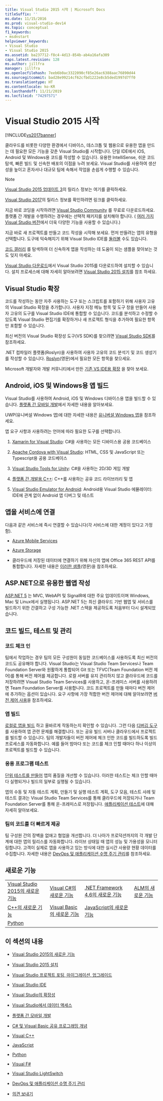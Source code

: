 ```yaml
---
title: Visual Studio 2015 시작 | Microsoft Docs
titleSuffix: ''
ms.date: 11/15/2016
ms.prod: visual-studio-dev14
ms.topic: conceptual
f1_keywords:
- msdnstart
helpviewer_keywords:
- Visual Studio
- Visual Studio 2015
ms.assetid: ba237712-f8c4-4d13-854b-ab4a16afa309
caps.latest.revision: 128
ms.author: jillfra
manager: jillfra
ms.openlocfilehash: 7eeb6b0ac3322090cf85e26ac6388aac76890d44
ms.sourcegitcommit: bad28e99214cf62cfbd1222e8cb5ded1997d7ff0
ms.translationtype: HT
ms.contentlocale: ko-KR
ms.lasthandoff: 11/21/2019
ms.locfileid: "74297571"
---
```

# <a name="welcome-to-visual-studio-2015"></a>Visual Studio 2015 시작
[!INCLUDE[vs2017banner](includes/vs2017banner.md)]

클라우드를 비롯한 다양한 환경에서 디바이스, 데스크톱 및 웹용으로 유용한 앱을 만드는 데 필요한 모든 기능을 갖춘 Visual Studio를 시작합니다. 단일 IDE에서 iOS, Android 및 Windows용 코드를 작성할 수 있습니다. 유용한 IntelliSense, 쉬운 코드 탐색, 빠른 빌드 및 신속한 배포의 이점을 누려 보세요. Visual Studio를 사용하여 생산성을 높이고 혼자서나 대규모 팀에 속해서 작업을 손쉽게 수행할 수 있습니다.

> [!NOTE]
> [Visual Studio 2015 업데이트 3](https://www.visualstudio.com/news/releasenotes/vs2015-update3-vs)의 릴리스 정보는 여기를 클릭하세요.
>
> [Visual Studio 2017](https://www.visualstudio.com/news/releasenotes/vs2017-relnotes)의 릴리스 정보를 확인하려면 링크를 클릭하세요.

 지금 바로 코딩을 시작하려면 [Visual Studio Community](https://go.microsoft.com/fwlink/?LinkId=517106) 를 무료로 다운로드하세요. 플랫폼 간 개발을 수행하려는 경우에는 선택적 패키지를 설치해야 합니다. ( [여러 가지 Visual Studio 버전](https://visualstudio.microsoft.com/vs/compare/)에서 더욱 다양한 기능을 사용할 수 있습니다.)

 지금 바로 새 프로젝트를 만들고 코드 작성을 시작해 보세요. 먼저 만들려는 앱의 유형을 선택합니다. 도구에 익숙해지기 위해 Visual Studio IDE를 [둘러볼](./ide/visual-studio-ide.md) 수도 있습니다.

 [코드 갤러리](https://code.msdn.microsoft.com/) 를 탐색하여 더 신속하게 앱을 작성하는 데 도움이 되는 샘플을 찾아보는 것도 잊지 마세요.

 [Visual Studio 다운로드](https://www.visualstudio.com/downloads/download-visual-studio-vs.aspx)에서 Visual Studio 2015를 다운로드하여 설치할 수 있습니다. 설치 프로세스에 대해 자세히 알아보려면 [Visual Studio 2015 설치](./install/install-visual-studio-2015.md)를 참조 하세요.

## <a name="extend-visual-studio"></a>Visual Studio 확장
 코드를 작성하는 동안 자주 사용하는 도구 또는 스크립트를 포함하기 위해 사용자 고유의 Visual Studio 확장을 추가합니다. 사용자 지정 메뉴 항목 및 도구 창을 만들어 사용자 고유의 도구를 Visual Studio IDE에 통합할 수 있습니다. 코드를 분석하고 수정할 수 있도록 Visual Studio 편집기를 확장하거나 새 프로젝트 형식을 추가하여 필요한 항목만 포함할 수 있습니다.

 최신 버전의 Visual Studio 확장성 도구(VS SDK)를 찾으려면 [Visual Studio SDK](./extensibility/visual-studio-sdk.md)를 참조하세요.

 .NET 컴파일러 플랫폼(Roslyn)을 사용하여 사용자 고유의 코드 분석기 및 코드 생성기를 작성할 수 있습니다. [Roslyn](https://github.com/dotnet/Roslyn)(영문)에서 필요한 모든 항목을 찾으세요.

 Microsoft 개발자와 개발 커뮤니티에서 만든 [기존 VS IDE용 확장](https://visualstudiogallery.msdn.microsoft.com/) 을 찾아 보세요.

## <a name="build-apps-for-android-ios-and-windows"></a>Android, iOS 및 Windows용 앱 빌드
 Visual Studio를 사용하여 Android, iOS 및 Windows 디바이스용 앱을 빌드할 수 있습니다. [플랫폼 간 모바일 개발](./cross-platform/cross-platform-mobile-development-in-visual-studio.md)에서 자세한 내용을 알아보세요.

 UWP(유니버설 Windows 앱)에 대한 자세한 내용은 [유니버설 Windows 앱](https://dev.windows.com/windows-apps)을 참조하세요.

 앱 요구 사항과 사용하려는 언어에 따라 필요한 도구를 선택합니다.

1. [Xamarin for Visual Studio](./cross-platform/build-apps-with-native-ui-using-xamarin-in-visual-studio.md): C#을 사용하는 모든 디바이스용 공용 코드베이스

2. [Apache Cordova with Visual Studio](https://msdn.microsoft.com/library/db446f2c-6ba4-4c76-aac5-4c66f43b8c42): HTML, CSS 및 JavaScript 또는 Typescript용 공용 코드베이스

3. [Visual Studio Tools for Unity](./cross-platform/visual-studio-tools-for-unity.md): C#을 사용하는 2D/3D 게임 개발

4. [플랫폼 간 개발용 C++](./cross-platform/visual-cpp-for-cross-platform-mobile-development.md): C++를 사용하는 공유 코드 라이브러리 및 앱

5. [Visual Studio Emulator for Android](./cross-platform/visual-studio-emulator-for-android.md): Android용 Visual Studio 에뮬레이터: IDE에 관계 없이 Android 앱 디버그 및 테스트

## <a name="connect-your-apps-to-services"></a>앱을 서비스에 연결
 다음과 같은 서비스에 즉시 연결할 수 있습니다(각 서비스에 대한 계정이 있다고 가정함).

- [Azure Mobile Services](https://azure.microsoft.com/documentation/services/mobile-services/)

- [Azure Storage](https://azure.microsoft.com/documentation/services/storage/)

- 클라우드에 저장된 데이터에 연결하기 위해 자신의 앱에 Office 365 REST API를 통합합니다. 자세한 내용은 [이러한 샘플](https://github.com/OfficeDev/?utf8=%E2%9C%93&query=o365)(영문)을 참조하세요.

## <a name="write-great-web-apps-with-aspnet"></a>ASP.NET으로 유용한 웹앱 작성
 [ASP.NET 5](https://docs.microsoft.com/aspnet/core/?view=aspnetcore-3.0) 는 MVC, WebAPI 및 SignalR에 대한 주요 업데이트이며 Windows, Mac 및 Linux에서 실행됩니다.  ASP.NET 5는 최신 클라우드 기반 웹앱 및 서비스를 빌드하기 위한 간결하고 구성 가능한 .NET 스택을 제공하도록 처음부터 다시 설계되었습니다.

## <a name="build-test-and-manage-your-code"></a>코드 빌드, 테스트 및 관리

### <a name="check-in-your-code"></a>코드 체크 인
 팀에서 작업하는 경우 팀의 모든 구성원이 동일한 코드베이스를 사용하도록 최신 버전의 코드도 공유해야 합니다. Visual Studio는 Visual Studio Team Services나 Team Foundation Server와 원활하게 통합되어 Git 또는 TFVC(Team Foundation 버전 제어)를 통해 버전 제어를 제공합니다. 로컬 서버를 유지 관리하지 않고 클라우드에 코드를 저장하려면 Visual Studio Team Services를 사용하고, 온-프레미스 서버를 사용하려면 Team Foundation Server를 사용합니다. 코드 프로젝트를 만들 때마다 버전 제어에 추가하는 옵션이 있습니다. 요구 사항에 가장 적합한 버전 제어에 대해 알아보려면 [버전 제어 사용](https://msdn.microsoft.com/library/33267cee-fe5f-4aa3-b2cd-6d22ceace314)을 참조하세요.

### <a name="build-your-app"></a>앱 빌드
 [로컬로 앱을 빌드](./ide/compiling-and-building-in-visual-studio.md) 하고 올바르게 작동하는지 확인할 수 있습니다. 그런 다음 [디버깅 도구](./debugger/debugging-in-visual-studio.md) 를 사용하여 앱 관련 문제를 해결합니다. 또는 공유 빌드 서버나 클라우드에서 프로젝트를 빌드할 수 있습니다. 팀의 개발자들이 버전 제어에 체크 인한 코드를 빌드하도록 빌드 프로세스를 자동화합니다. 예를 들어 밤마다 또는 코드를 체크 인할 때마다 하나 이상의 프로젝트를 빌드할 수 있습니다.

### <a name="test-your-app"></a>응용 프로그램 테스트
 [단위 테스트를 만들어](./test/unit-test-your-code.md) 앱의 품질을 개선할 수 있습니다. 이러한 테스트는 체크 인할 때마다 실행되거나 빌드의 일부로 실행될 수 있습니다.

 앱의 수동 및 자동 테스트 계획, 만들기 및 실행 테스트 계획, 도구 모음, 테스트 사례 및 테스트 결과는 Visual Studio Team Services를 통해 클라우드에 저장되거나 Team Foundation Server를 통해 온-프레미스로 저장됩니다. [애플리케이션 테스트](https://msdn.microsoft.com/library/73baa961-c21f-43fe-bb92-3f59ae9b5945)에 대해 자세히 알아보세요.

### <a name="deliver-your-teams-code-faster"></a>팀의 코드를 더 빠르게 제공
 팀 구성원 간의 장벽을 없애고 협업을 개선합니다. 더 나아가 프로덕션까지의 각 개발 단계에 대한 앱의 릴리스를 자동화합니다. 라이브 상태일 때 앱의 성능 및 가용성을 모니터링합니다. 고객이 실제로 앱을 사용하고 있는 방식에 대한 실시간 사용량 현황 데이터를 수집합니다. 자세한 내용은 [DevOps 및 애플리케이션 수명 주기 관리](https://msdn.microsoft.com/library/74a1f71d-7f23-4c71-8fd7-89ede614fab6)를 참조하세요.

## <a name="whats-new"></a>새로운 기능

|||||
|-|-|-|-|
|[Visual Studio 2015의 새로운 기능](./what-s-new-in-visual-studio-2015.md)|[Visual C#의 새로운 기능](https://msdn.microsoft.com/library/9f18dc26-27fa-4603-a639-b573f07a117b)|[.NET Framework 4.6의 새로운 기능](https://msdn.microsoft.com/library/1d971dd7-10fc-4692-8dac-30ca308fc0fa)|[ALM의 새로운 기능](https://msdn.microsoft.com/54b98a53-6083-4303-869a-8063d8fae938)|
|[C++의 새로운 기능](https://msdn.microsoft.com/library/1cc09fad-85a2-43c2-b022-bb99f5fe0ad7)|[Visual Basic의 새로운 기능](https://msdn.microsoft.com/library/d7e97396-7f42-4873-a81c-4ebcc4b6ca02)|[JavaScript의 새로운 기능](javascript/javascript-in-visual-studio.md#whats-new-in-javascript)||
|[Python](./python/getting-started-with-python.md)||||

## <a name="in-this-section"></a>이 섹션의 내용

- [Visual Studio 2015의 새로운 기능](./what-s-new-in-visual-studio-2015.md)

- [Visual Studio 2015 설치](./install/install-visual-studio-2015.md)

- [Visual Studio 프로젝트 포팅, 마이그레이션, 업그레이드](./porting/porting-migrating-and-upgrading-visual-studio-projects.md)

- [Visual Studio IDE](./ide/visual-studio-ide.md)

- [Visual Studio의 확장성](./extensibility/extensibility-in-visual-studio.md)

- [Visual Studio에서 데이터 액세스](./data-tools/accessing-data-in-visual-studio.md)

- [플랫폼 간 모바일 개발](./cross-platform/cross-platform-mobile-development-in-visual-studio.md)

- [C# 및 Visual Basic 공유 프로그래밍 개념](https://msdn.microsoft.com/library/fa9bf5e6-07c8-4b5b-b1ae-8a22816a63c6)

- [Visual C++](https://msdn.microsoft.com/library/e8dcc44c-a3e2-4ffe-887c-fd15b18dc458)

- [JavaScript](./javascript/javascript-in-visual-studio.md)

- [Python](./python/getting-started-with-python.md)

- [Visual F#](https://msdn.microsoft.com/library/66f52f8a-a034-4c32-bb83-fa5b030faa4d)

- [Visual Studio LightSwitch](https://msdn.microsoft.com/library/2021a2cf-f684-493f-8d1b-4cdf39bc6eb3)

- [DevOps 및 애플리케이션 수명 주기 관리](https://msdn.microsoft.com/library/74a1f71d-7f23-4c71-8fd7-89ede614fab6)

- [의견 보내기](./ide/talk-to-us.md)
